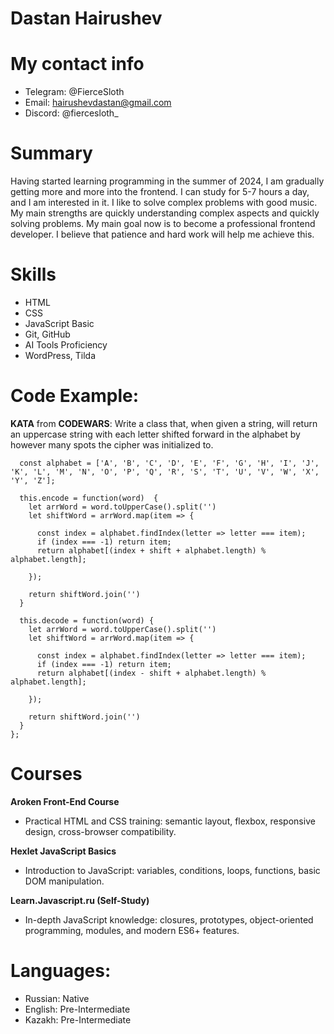 # Dastan Hairushev
# My contact info
* Telegram: @FierceSloth
* Email: hairushevdastan@gmail.com
* Discord: @fiercesloth_
# Summary
Having started learning programming in the summer of 2024, I am gradually getting more and more into the frontend. I can study for 5-7 hours a day, and I am interested in it. I like to solve complex problems with good music.
My main strengths are quickly understanding complex aspects and quickly solving problems. My main goal now is to become a professional frontend developer. I believe that patience and hard work will help me achieve this.
# Skills
* HTML
* CSS
* JavaScript Basic
* Git, GitHub
* AI Tools Proficiency
* WordPress, Tilda
# Code Example:
__KATA__ from __CODEWARS__: Write a class that, when given a string, will return an uppercase string with each letter shifted forward in the alphabet by however many spots the cipher was initialized to.
``` let CaesarCipher = function (shift) {
  const alphabet = ['A', 'B', 'C', 'D', 'E', 'F', 'G', 'H', 'I', 'J', 'K', 'L', 'M', 'N', 'O', 'P', 'Q', 'R', 'S', 'T', 'U', 'V', 'W', 'X', 'Y', 'Z'];
  
  this.encode = function(word)  {
    let arrWord = word.toUpperCase().split('')
    let shiftWord = arrWord.map(item => {

      const index = alphabet.findIndex(letter => letter === item); 
      if (index === -1) return item; 
      return alphabet[(index + shift + alphabet.length) % alphabet.length]; 

    });

    return shiftWord.join('')
  }
  
  this.decode = function(word) {
    let arrWord = word.toUpperCase().split('')
    let shiftWord = arrWord.map(item => {

      const index = alphabet.findIndex(letter => letter === item); 
      if (index === -1) return item;
      return alphabet[(index - shift + alphabet.length) % alphabet.length];

    });

    return shiftWord.join('')
  }
};
```
# Courses
 __Aroken Front-End Course__
- Practical HTML and CSS training: semantic layout, flexbox, responsive design, cross-browser compatibility.

__Hexlet JavaScript Basics__
- Introduction to JavaScript: variables, conditions, loops, functions, basic DOM manipulation.

__Learn.Javascript.ru (Self-Study)__
- In-depth JavaScript knowledge: closures, prototypes, object-oriented programming, modules, and modern ES6+ features.
# Languages:
* Russian: Native
* English: Pre-Intermediate
* Kazakh: Pre-Intermediate
